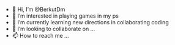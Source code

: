 - 👋 Hi, I’m @BerkutDm
- 👀 I’m interested in playing games in my ps
- 🌱 I’m currently learning new directions in collaborating coding
- 💞️ I’m looking to collaborate on ...
- 📫 How to reach me ...

<!---
BerkutDm/BerkutDm is a ✨ special ✨ repository because its `README.md` (this file) appears on your GitHub profile.
You can click the Preview link to take a look at your changes.
--->
